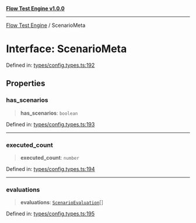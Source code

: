 [**Flow Test Engine v1.0.0**](../README.md)

***

[Flow Test Engine](../globals.md) / ScenarioMeta

# Interface: ScenarioMeta

Defined in: [types/config.types.ts:192](https://github.com/marcuspmd/flow-test/blob/c1e02fa49ac7e6bc58b50e23ea92679f9f2bcadb/src/types/config.types.ts#L192)

## Properties

### has\_scenarios

> **has\_scenarios**: `boolean`

Defined in: [types/config.types.ts:193](https://github.com/marcuspmd/flow-test/blob/c1e02fa49ac7e6bc58b50e23ea92679f9f2bcadb/src/types/config.types.ts#L193)

***

### executed\_count

> **executed\_count**: `number`

Defined in: [types/config.types.ts:194](https://github.com/marcuspmd/flow-test/blob/c1e02fa49ac7e6bc58b50e23ea92679f9f2bcadb/src/types/config.types.ts#L194)

***

### evaluations

> **evaluations**: [`ScenarioEvaluation`](ScenarioEvaluation.md)[]

Defined in: [types/config.types.ts:195](https://github.com/marcuspmd/flow-test/blob/c1e02fa49ac7e6bc58b50e23ea92679f9f2bcadb/src/types/config.types.ts#L195)
